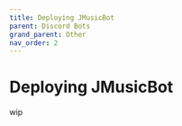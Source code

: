 ```yaml
---
title: Deploying JMusicBot
parent: Discord Bots
grand_parent: Other
nav_order: 2
---
```


# Deploying JMusicBot
wip
